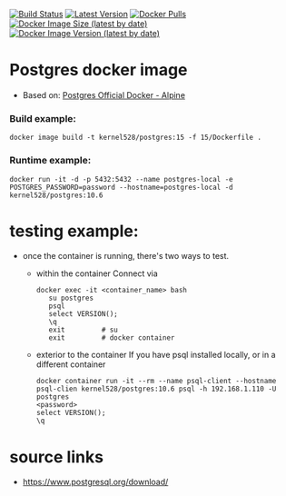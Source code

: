 [![Build Status](http://drone.kernelsanders.biz:8080/api/badges/kernel528/postgres-docker/status.svg?ref=refs/heads/main)](http://drone.kernelsanders.biz:8080/kernel528/postgres-docker)
[![Latest Version](https://img.shields.io/github/v/tag/kernel528/postgres-docker)](https://github.com/kernel528/postgres-docker/releases/latest)
[![Docker Pulls](https://img.shields.io/docker/pulls/kernel528/postgres)](https://hub.docker.com/r/kernel528/postgres)
[![Docker Image Size (latest by date)](https://img.shields.io/docker/image-size/kernel528/postgres)](https://hub.docker.com/r/kernel528/postgres)
[![Docker Image Version (latest by date)](https://img.shields.io/docker/v/kernel528/postgres)](https://hub.docker.com/r/kernel528/postgres)

# Postgres docker image
* Based on:  [Postgres Official Docker - Alpine](https://github.com/docker-library/postgres/tree/master/16/alpine3.20)

### Build example:
```
docker image build -t kernel528/postgres:15 -f 15/Dockerfile .

```

### Runtime example:
```
docker run -it -d -p 5432:5432 --name postgres-local -e POSTGRES_PASSWORD=password --hostname=postgres-local -d kernel528/postgres:10.6
```

# testing example:
* once the container is running, there's two ways to test.

  * within the container
    Connect via
    ```
    docker exec -it <container_name> bash
       su postgres
       psql
       select VERSION();
       \q           
       exit         # su
       exit         # docker container
    ```
  * exterior to the container
    If you have psql installed locally, or in a different container
    ```
    docker container run -it --rm --name psql-client --hostname psql-clien kernel528/postgres:10.6 psql -h 192.168.1.110 -U postgres
    <password>
    select VERSION();
    \q           
    ```
# source links
* https://www.postgresql.org/download/
